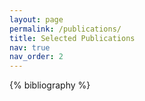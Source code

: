 ```yaml
---
layout: page
permalink: /publications/
title: Selected Publications
nav: true
nav_order: 2
---
```


<!-- _pages/publications.md -->

<!-- Bibsearch Feature -->

<div class="publications">

{% bibliography %}

</div>
